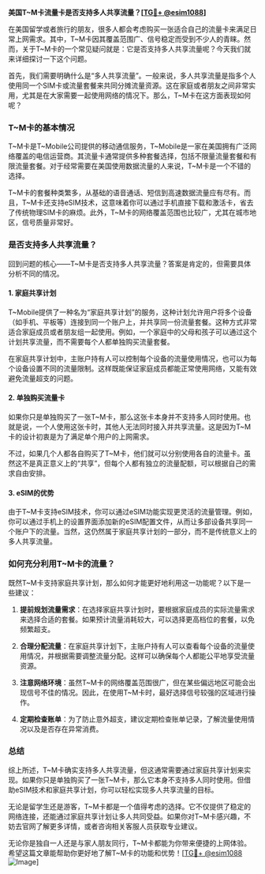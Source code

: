 **美国T~M卡流量卡是否支持多人共享流量？[[TG💪+ @esim1088](https://t.me/s/esim1088)]**

在美国留学或者旅行的朋友，很多人都会考虑购买一张适合自己的流量卡来满足日常上网需求。其中，T~M卡因其覆盖范围广、信号稳定而受到不少人的青睐。然而，关于T~M卡的一个常见疑问就是：它是否支持多人共享流量呢？今天我们就来详细探讨一下这个问题。

首先，我们需要明确什么是“多人共享流量”。一般来说，多人共享流量是指多个人使用同一个SIM卡或流量套餐来共同分摊流量资源。这在家庭或者朋友之间非常实用，尤其是在大家需要一起使用网络的情况下。那么，T~M卡在这方面表现如何呢？

### T~M卡的基本情况

T~M卡是T~Mobile公司提供的移动通信服务，T~Mobile是一家在美国拥有广泛网络覆盖的电信运营商。其流量卡通常提供多种套餐选择，包括不限量流量套餐和有限流量套餐。对于经常需要在美国使用数据流量的人来说，T~M卡是一个不错的选择。

T~M卡的套餐种类繁多，从基础的语音通话、短信到高速数据流量应有尽有。而且，T~M卡还支持eSIM技术，这意味着你可以通过手机直接下载和激活卡，省去了传统物理SIM卡的麻烦。此外，T~M卡的网络覆盖范围也比较广，尤其在城市地区，信号质量非常好。

### 是否支持多人共享流量？

回到问题的核心——T~M卡是否支持多人共享流量？答案是肯定的，但需要具体分析不同的情况。

#### 1. 家庭共享计划

T~Mobile提供了一种名为“家庭共享计划”的服务，这种计划允许用户将多个设备（如手机、平板等）连接到同一个账户上，并共享同一份流量套餐。这种方式非常适合家庭成员或者朋友组一起使用。例如，一个家庭中的父母和孩子可以通过这个计划共享流量，而不需要每个人都单独购买流量套餐。

在家庭共享计划中，主账户持有人可以控制每个设备的流量使用情况，也可以为每个设备设置不同的流量限制。这样既能保证家庭成员都能正常使用网络，又能有效避免流量超支的问题。

#### 2. 单独购买流量卡

如果你只是单独购买了一张T~M卡，那么这张卡本身并不支持多人同时使用。也就是说，一个人使用这张卡时，其他人无法同时接入并共享流量。这是因为T~M卡的设计初衷是为了满足单个用户的上网需求。

不过，如果几个人都各自购买了T~M卡，他们就可以分别使用各自的流量卡。虽然这不是真正意义上的“共享”，但每个人都有独立的流量配额，可以根据自己的需求自由安排。

#### 3. eSIM的优势

由于T~M卡支持eSIM技术，你可以通过eSIM功能实现更灵活的流量管理。例如，你可以通过手机上的设置界面添加新的eSIM配置文件，从而让多部设备共享同一个账户下的流量。当然，这仍然属于家庭共享计划的一部分，而不是传统意义上的多人共享流量。

### 如何充分利用T~M卡的流量？

既然T~M卡支持家庭共享计划，那么如何才能更好地利用这一功能呢？以下是一些建议：

1. **提前规划流量需求**：在选择家庭共享计划时，要根据家庭成员的实际流量需求来选择合适的套餐。如果预计流量消耗较大，可以选择更高档位的套餐，以免频繁超支。

2. **合理分配流量**：在家庭共享计划下，主账户持有人可以查看每个设备的流量使用情况，并根据需要调整流量分配。这样可以确保每个人都能公平地享受流量资源。

3. **注意网络环境**：虽然T~M卡的网络覆盖范围很广，但在某些偏远地区可能会出现信号不佳的情况。因此，在使用T~M卡时，最好选择信号较强的区域进行操作。

4. **定期检查账单**：为了防止意外超支，建议定期检查账单记录，了解流量使用情况以及是否存在异常消费。

### 总结

综上所述，T~M卡确实支持多人共享流量，但这通常需要通过家庭共享计划来实现。如果你只是单独购买了一张T~M卡，那么它本身不支持多人同时使用。但借助eSIM技术和家庭共享计划，你可以轻松实现多人共享流量的目标。

无论是留学生还是游客，T~M卡都是一个值得考虑的选择。它不仅提供了稳定的网络连接，还能通过家庭共享计划让多人共同受益。如果你对T~M卡感兴趣，不妨去官网了解更多详情，或者咨询相关客服人员获取专业建议。

无论你是独自一人还是与家人朋友同行，T~M卡都能为你带来便捷的上网体验。希望这篇文章能帮助你更好地了解T~M卡的功能和优势！[[TG💪+ @esim1088](https://t.me/s/esim1088) ![Image](https://i.postimg.cc/4NQfJmqS/Snipaste-2025-05-13-00-14-12.png)]
